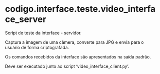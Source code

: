 <a id="module-codigo.interface.teste.video_interface_server"></a>

<a id="codigo-interface-teste-video-interface-server"></a>

# codigo.interface.teste.video_interface_server

Script de teste da interface - servidor.

Captura a imagem de uma câmera, converte para JPG e envia para o
usuário de forma criptografada.

Os comandos recebidos da interface são apresentados na saída padrão.

Deve ser executado junto ao script ‘video_interface_client.py’.
